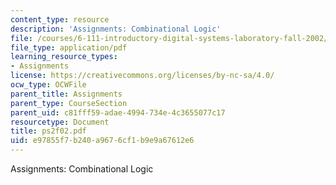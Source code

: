 ```yaml
---
content_type: resource
description: 'Assignments: Combinational Logic'
file: /courses/6-111-introductory-digital-systems-laboratory-fall-2002/e97855f7b240a9676cf1b9e9a67612e6_ps2f02.pdf
file_type: application/pdf
learning_resource_types:
- Assignments
license: https://creativecommons.org/licenses/by-nc-sa/4.0/
ocw_type: OCWFile
parent_title: Assignments
parent_type: CourseSection
parent_uid: c81fff59-adae-4994-734e-4c3655077c17
resourcetype: Document
title: ps2f02.pdf
uid: e97855f7-b240-a967-6cf1-b9e9a67612e6
---
```

Assignments: Combinational Logic